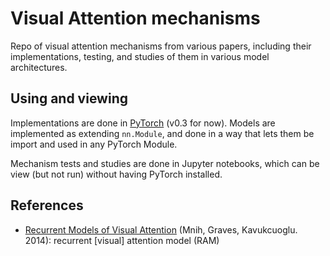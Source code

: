 # Visual Attention mechanisms

Repo of visual attention mechanisms from various papers, including their
implementations, testing, and studies of them in various model architectures.

## Using and viewing

Implementations are done in [PyTorch](https://pytorch.org/) (v0.3 for now).
Models are implemented as extending `nn.Module`, and done in a way that lets
them be import and used in any PyTorch Module.

Mechanism tests and studies are done in Jupyter notebooks, which can be view
(but not run) without having PyTorch installed.

## References

* [Recurrent Models of Visual Attention](https://arxiv.org/abs/1406.6247) (Mnih, Graves, Kavukcuoglu. 2014): recurrent \[visual\] attention model (RAM)

